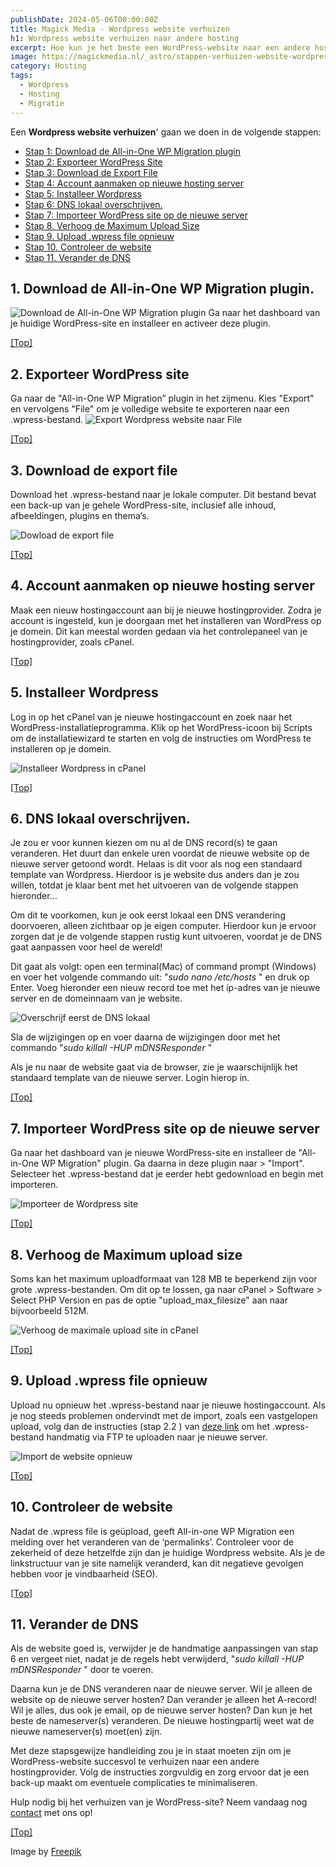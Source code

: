 ```yaml
---
publishDate: 2024-05-06T00:00:00Z
title: Magick Media - Wordpress website verhuizen
h1: Wordpress website verhuizen naar andere hosting
excerpt: Hoe kun je het beste een WordPress-website naar een andere hostingprovider verhuizen? Bekijk onze handleiding over het verplaatsen van je site.
image: https://magickmedia.nl/_astro/stappen-verhuizen-website-wordpress.DNme9-SE.jpg
category: Hosting
tags:
  - Wordpress
  - Hosting
  - Migratie
---
```

Een **Wordpress website verhuizen**' gaan we doen in de volgende stappen:

- [Stap 1: Download de All-in-One WP Migration plugin](#1-download-de-all-in-one-wp-migration-plugin)
- [Stap 2: Exporteer WordPress Site](#2-exporteer-wordpress-site)
- [Stap 3: Download de Export File](#3-dowload-de-export-file)
- [Stap 4: Account aanmaken op nieuwe hosting server](#4-account-aanmaken-op-nieuwe-hosting-server)
- [Stap 5: Installeer Wordpress](#5-installeer-wordpress)
- [Stap 6: DNS lokaal overschrijven.](#6-dns-lokaal-overschrijven)
- [Stap 7: Importeer WordPress site op de nieuwe server](#7-importeer-wordpress-site-op-nieuwe-server)
- [Stap 8. Verhoog de Maximum Upload Size](#8-verhoog-de-maximum-upload-size)
- [Stap 9. Upload .wpress file opnieuw](#9-upload-wpress-file-opnieuw)
- [Stap 10. Controleer de website](#10-controleer-de-website)
- [Stap 11. Verander de DNS](#11-verander-de-dns)

## 1. Download de All-in-One WP Migration plugin.
![Download de All-in-One WP Migration plugin](src/assets/images/download-wordpress-plugin.jpg)
Ga naar het dashboard van je huidige WordPress-site en installeer en activeer deze plugin.

[[Top]](#top)

## 2. Exporteer WordPress site
Ga naar de "All-in-One WP Migration” plugin in het zijmenu. Kies "Export" en vervolgens "File" om je volledige website te exporteren naar een .wpress-bestand.
![Export Wordpress website naar File](src/assets/images/exporteer-wordpress-website.jpg)


[[Top]](#top)

## 3. Download de export file
Download het .wpress-bestand naar je lokale computer. Dit bestand bevat een back-up van je gehele WordPress-site, inclusief alle inhoud, afbeeldingen, plugins en thema’s.

![Dowload de export file](src/assets/images/download-export-file.jpg)

[[Top]](#top)

## 4. Account aanmaken op nieuwe hosting server
Maak een nieuw hostingaccount aan bij je nieuwe hostingprovider. Zodra je account is ingesteld, kun je doorgaan met het installeren van WordPress op je domein. Dit kan meestal worden gedaan via het controlepaneel van je hostingprovider, zoals cPanel.

[[Top]](#top)

## 5. Installeer Wordpress
Log in op het cPanel van je nieuwe hostingaccount en zoek naar het WordPress-installatieprogramma. Klik op het WordPress-icoon bij Scripts om de installatiewizard te starten en volg de instructies om WordPress te installeren op je domein.


![Installeer Wordpress in cPanel](src/assets/images/installeer-wordpress-cpanel.jpg)

[[Top]](#top)

## 6. DNS lokaal overschrijven.
Je zou er voor kunnen kiezen om nu al de DNS record(s) te gaan veranderen. Het duurt dan enkele uren voordat de nieuwe website op de nieuwe server getoond wordt. Helaas is dit voor als nog een standaard template van Wordpress. Hierdoor is je website dus anders dan je zou willen, totdat je klaar bent met het uitvoeren van de volgende stappen hieronder…

Om dit te voorkomen, kun je ook eerst lokaal een DNS verandering doorvoeren, alleen zichtbaar op je eigen computer. Hierdoor kun je ervoor zorgen dat je de volgende stappen rustig kunt uitvoeren, voordat je de DNS gaat aanpassen voor heel de wereld!

Dit gaat als volgt: open een terminal(Mac) of command prompt (Windows) en voer het volgende commando uit: "<i>sudo nano /etc/hosts</i> " en druk op Enter. Voeg hieronder een nieuw record toe met het ip-adres van je nieuwe server en de domeinnaam van je website.

![Overschrijf eerst de DNS lokaal](src/assets/images/DNS-lokaal-overschrijven.jpg)

Sla de wijzigingen op en voer daarna de wijzigingen door met het commando "<i>sudo killall -HUP mDNSResponder</i> "

Als je nu naar de website gaat via de browser, zie je waarschijnlijk het standaard template van de nieuwe server. Login hierop in.

[[Top]](#top)

## 7. Importeer WordPress site op de nieuwe server
Ga naar het dashboard van je nieuwe WordPress-site en installeer de "All-in-One WP Migration" plugin. Ga daarna in deze plugin naar > "Import". Selecteer het .wpress-bestand dat je eerder hebt gedownload en begin met importeren.

![Importeer de Wordpress site](src/assets/images/importeer-wordpress-site.jpg)

[[Top]](#top)

## 8. Verhoog de Maximum upload size
Soms kan het maximum uploadformaat van 128 MB te beperkend zijn voor grote .wpress-bestanden. Om dit op te lossen, ga naar cPanel > Software > Select PHP Version en pas de optie "upload_max_filesize" aan naar bijvoorbeeld 512M.

![Verhoog de maximale upload site in cPanel](src/assets/images/verhoog-maximum-upload-size-cpanel.jpg)

[[Top]](#top)

## 9. Upload .wpress file opnieuw
Upload nu opnieuw het .wpress-bestand naar je nieuwe hostingaccount. 
Als je nog steeds problemen ondervindt met de import, zoals een vastgelopen upload, volg dan de instructies (stap 2.2 ) van <a href="https://webhostingadvices.com/all-in-one-wp-migration-import-stuck/#2_After_you_download_the_backup_file_upload_the_wpress_file_to_your_new_server_through_FTP" target="_blank" rel="noopener">deze link</a> om het .wpress-bestand handmatig via FTP te uploaden naar je nieuwe server.

![Import de website opnieuw](src/assets/images/import-site-opnieuw.jpg)


[[Top]](#top)

## 10. Controleer de website
Nadat de .wpress file is geüpload, geeft All-in-one WP Migration een melding over het veranderen van de ‘permalinks’. Controleer voor de zekerheid of deze hetzelfde zijn dan je huidige Wordpress website. Als je de linkstructuur van je site namelijk veranderd, kan dit negatieve gevolgen hebben voor je vindbaarheid (SEO).

[[Top]](#top)

## 11. Verander de DNS
Als de website goed is, verwijder je de handmatige aanpassingen van stap 6 en vergeet niet, nadat je de regels hebt verwijderd, "<i>sudo killall -HUP mDNSResponder</i> " door te voeren. 

Daarna kun je de DNS veranderen naar de nieuwe server. Wil je alleen de website op de nieuwe server hosten? Dan verander je alleen het A-record! Wil je alles, dus ook je email, op de nieuwe server hosten? Dan kun je het beste de nameserver(s) veranderen. De nieuwe hostingpartij weet wat de nieuwe nameserver(s) moet(en) zijn.

Met deze stapsgewijze handleiding zou je in staat moeten zijn om je WordPress-website succesvol te verhuizen naar een andere hostingprovider. Volg de instructies zorgvuldig en zorg ervoor dat je een back-up maakt om eventuele complicaties te minimaliseren.



Hulp nodig bij het verhuizen van je WordPress-site? Neem vandaag nog <a href="/contact/">contact</a> met ons op!

[[Top]](#top)

Image by <a href="https://www.freepik.com/">Freepik</a>

  
